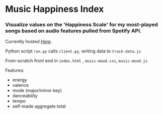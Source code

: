 # Music Happiness Index

### Visualize values on the 'Happiness Scale' for my most-played songs based on audio features pulled from Spotify API.

Currently hosted [Here](https://jamessoole.github.io).

Python script `run.py` calls `client.py`, writing data to `track-data.js`

From-scratch front end in `index.html` , `music-mood.css`, `music-mood.js`

Features: 
- energy
- valence
- mode (major/minor key)
- danceability
- tempo
- self-made aggregate total
